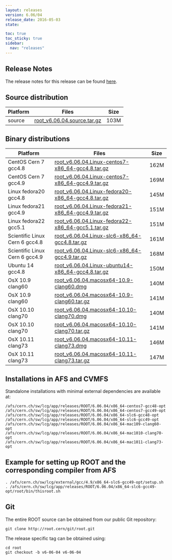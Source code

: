 ```yaml
---
layout: releases
version: 6.06/04
release_date: 2016-05-03
state:

toc: true
toc_sticky: true
sidebar:
  nav: "releases"
---
```



## Release Notes

The release notes for this release can be found [here](https://root.cern/doc/v606/release-notes.html#release-6.0604).

## Source distribution

| Platform       | Files | Size |
|-----------|-------|-----|
| source | [root_v6.06.04.source.tar.gz](https://root.cern/download/root_v6.06.04.source.tar.gz) | 103M |


## Binary distributions

| Platform       | Files | Size |
|-----------|-------|-----|
| CentOS Cern 7 gcc4.8 | [root_v6.06.04.Linux-centos7-x86_64-gcc4.8.tar.gz](https://root.cern/download/root_v6.06.04.Linux-centos7-x86_64-gcc4.8.tar.gz) | 162M |
| CentOS Cern 7 gcc4.9 | [root_v6.06.04.Linux-centos7-x86_64-gcc4.9.tar.gz](https://root.cern/download/root_v6.06.04.Linux-centos7-x86_64-gcc4.9.tar.gz) | 169M |
| Linux fedora20 gcc4.8 | [root_v6.06.04.Linux-fedora20-x86_64-gcc4.8.tar.gz](https://root.cern/download/root_v6.06.04.Linux-fedora20-x86_64-gcc4.8.tar.gz) | 145M |
| Linux fedora21 gcc4.9 | [root_v6.06.04.Linux-fedora21-x86_64-gcc4.9.tar.gz](https://root.cern/download/root_v6.06.04.Linux-fedora21-x86_64-gcc4.9.tar.gz) | 151M |
| Linux fedora22 gcc5.1 | [root_v6.06.04.Linux-fedora22-x86_64-gcc5.1.tar.gz](https://root.cern/download/root_v6.06.04.Linux-fedora22-x86_64-gcc5.1.tar.gz) | 151M |
| Scientific Linux Cern 6 gcc4.8 | [root_v6.06.04.Linux-slc6-x86_64-gcc4.8.tar.gz](https://root.cern/download/root_v6.06.04.Linux-slc6-x86_64-gcc4.8.tar.gz) | 161M |
| Scientific Linux Cern 6 gcc4.9 | [root_v6.06.04.Linux-slc6-x86_64-gcc4.9.tar.gz](https://root.cern/download/root_v6.06.04.Linux-slc6-x86_64-gcc4.9.tar.gz) | 168M |
| Ubuntu 14 gcc4.8 | [root_v6.06.04.Linux-ubuntu14-x86_64-gcc4.8.tar.gz](https://root.cern/download/root_v6.06.04.Linux-ubuntu14-x86_64-gcc4.8.tar.gz) | 150M |
| OsX 10.9 clang60 | [root_v6.06.04.macosx64-10.9-clang60.dmg](https://root.cern/download/root_v6.06.04.macosx64-10.9-clang60.dmg) | 140M |
| OsX 10.9 clang60 | [root_v6.06.04.macosx64-10.9-clang60.tar.gz](https://root.cern/download/root_v6.06.04.macosx64-10.9-clang60.tar.gz) | 141M |
| OsX 10.10 clang70 | [root_v6.06.04.macosx64-10.10-clang70.dmg](https://root.cern/download/root_v6.06.04.macosx64-10.10-clang70.dmg) | 140M |
| OsX 10.10 clang70 | [root_v6.06.04.macosx64-10.10-clang70.tar.gz](https://root.cern/download/root_v6.06.04.macosx64-10.10-clang70.tar.gz) | 141M |
| OsX 10.11 clang73 | [root_v6.06.04.macosx64-10.11-clang73.dmg](https://root.cern/download/root_v6.06.04.macosx64-10.11-clang73.dmg) | 146M |
| OsX 10.11 clang73 | [root_v6.06.04.macosx64-10.11-clang73.tar.gz](https://root.cern/download/root_v6.06.04.macosx64-10.11-clang73.tar.gz) | 147M |



## Installations in AFS and CVMFS
Standalone installations with minimal external dependencies are available at:
~~~
/afs/cern.ch/sw/lcg/app/releases/ROOT/6.06.04/x86_64-centos7-gcc48-opt
/afs/cern.ch/sw/lcg/app/releases/ROOT/6.06.04/x86_64-centos7-gcc49-opt
/afs/cern.ch/sw/lcg/app/releases/ROOT/6.06.04/x86_64-slc6-gcc48-opt
/afs/cern.ch/sw/lcg/app/releases/ROOT/6.06.04/x86_64-slc6-gcc49-opt
/afs/cern.ch/sw/lcg/app/releases/ROOT/6.06.04/x86_64-mac109-clang60-opt
/afs/cern.ch/sw/lcg/app/releases/ROOT/6.06.04/x86_64-mac1010-clang70-opt
/afs/cern.ch/sw/lcg/app/releases/ROOT/6.06.04/x86_64-mac1011-clang73-opt
~~~


## Example for setting up ROOT and the corresponding compiler from AFS
~~~
. /afs/cern.ch/sw/lcg/external/gcc/4.9/x86_64-slc6-gcc49-opt/setup.sh
. /afs/cern.ch/sw/lcg/app/releases/ROOT/6.06.04/x86_64-slc6-gcc49-opt/root/bin/thisroot.sh
~~~

## Git
The entire ROOT source can be obtained from our public Git repository:

~~~
git clone http://root.cern/git/root.git
~~~
The release specific tag can be obtained using:
~~~
cd root
git checkout -b v6-06-04 v6-06-04
~~~

